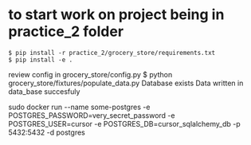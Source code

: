 # to start work on project being in practice_2 folder

    $ pip install -r practice_2/grocery_store/requirements.txt
    $ pip install -e .

review config in grocery_store/config.py
    $ python grocery_store/fixtures/populate_data.py
    Database exists
    Data written in data_base succesfuly


sudo docker run --name some-postgres -e POSTGRES_PASSWORD=very_secret_password -e POSTGRES_USER=cursor -e POSTGRES_DB=cursor_sqlalchemy_db -p 5432:5432 -d postgres